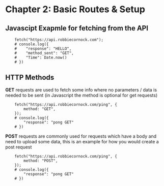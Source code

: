 # Chapter 2: Basic Routes & Setup

## Javascipt Exapmle for fetching from the API

```javascript,editable
    fetch("https://api.robbiecornock.com");
    # console.log({
    #    "response": "HELLO",
    #    "method_sent": "GET",
    #    "Time": Date.now()
    # })
```

## HTTP Methods

**GET** requests are used to fetch some info where no parameters / data is needed to be sent
(in Javascript the method is optional for get requests)

```javascript,editable
    fetch("https://api.robbiecornock.com/ping", {
        method: "GET",
    });
    # console.log({
        "response": "pong GET"
    # })
```

**POST** requests are commonly used for requests which have a body and need to upload some data, this is an example for how you would create a post request

```javascript,editable
    fetch("https://api.robbiecornock.com/ping", {
        method: "POST",
    });
    # console.log({
        "response": "pong GET"
    # })
```
